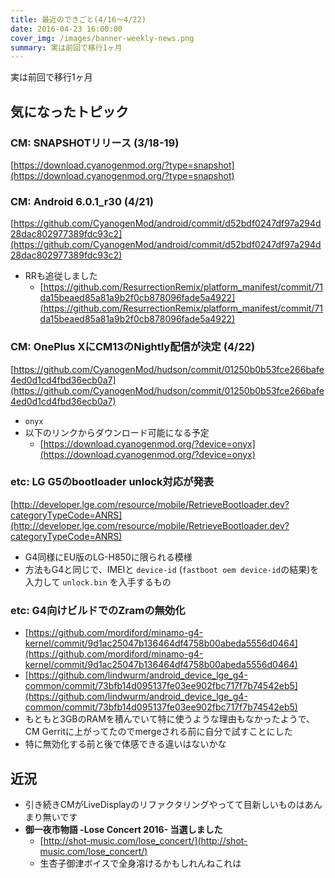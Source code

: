 ```yaml
---
title: 最近のできごと(4/16〜4/22)
date: 2016-04-23 16:00:00
cover_img: /images/banner-weekly-news.png
summary: 実は前回で移行1ヶ月
---
```


実は前回で移行1ヶ月

<!--more-->

## 気になったトピック

### CM: SNAPSHOTリリース (3/18-19)

[https://download.cyanogenmod.org/?type=snapshot](https://download.cyanogenmod.org/?type=snapshot)

### CM: Android 6.0.1_r30 (4/21)

[https://github.com/CyanogenMod/android/commit/d52bdf0247df97a294d28dac802977389fdc93c2](https://github.com/CyanogenMod/android/commit/d52bdf0247df97a294d28dac802977389fdc93c2)

- RRも追従しました
    - [https://github.com/ResurrectionRemix/platform_manifest/commit/71da15beaed85a81a9b2f0cb878096fade5a4922](https://github.com/ResurrectionRemix/platform_manifest/commit/71da15beaed85a81a9b2f0cb878096fade5a4922)

### CM: OnePlus XにCM13のNightly配信が決定 (4/22)

[https://github.com/CyanogenMod/hudson/commit/01250b0b53fce266bafe4ed0d1cd4fbd36ecb0a7](https://github.com/CyanogenMod/hudson/commit/01250b0b53fce266bafe4ed0d1cd4fbd36ecb0a7)

- `onyx`
- 以下のリンクからダウンロード可能になる予定
    - [https://download.cyanogenmod.org/?device=onyx](https://download.cyanogenmod.org/?device=onyx)

### etc: LG G5のbootloader unlock対応が発表

[http://developer.lge.com/resource/mobile/RetrieveBootloader.dev?categoryTypeCode=ANRS](http://developer.lge.com/resource/mobile/RetrieveBootloader.dev?categoryTypeCode=ANRS)

- G4同様にEU版のLG-H850に限られる模様
- 方法もG4と同じで、IMEIと `device-id` (`fastboot oem device-id`の結果)を入力して `unlock.bin` を入手するもの

### etc: G4向けビルドでのZramの無効化

- [https://github.com/mordiford/minamo-g4-kernel/commit/9d1ac25047b136464df4758b00abeda5556d0464](https://github.com/mordiford/minamo-g4-kernel/commit/9d1ac25047b136464df4758b00abeda5556d0464)
- [https://github.com/lindwurm/android_device_lge_g4-common/commit/73bfb14d095137fe03ee902fbc717f7b74542eb5](https://github.com/lindwurm/android_device_lge_g4-common/commit/73bfb14d095137fe03ee902fbc717f7b74542eb5)
- もともと3GBのRAMを積んでいて特に使うような理由もなかったようで、CM Gerritに上がってたのでmergeされる前に自分で試すことにした
- 特に無効化する前と後で体感できる違いはないかな

## 近況

- 引き続きCMがLiveDisplayのリファクタリングやってて目新しいものはあんまり無いです
- **御一夜市物語 -Lose Concert 2016- 当選しました**
    - [http://shot-music.com/lose_concert/](http://shot-music.com/lose_concert/)
    - 生杏子御津ボイスで全身溶けるかもしれんねこれは
